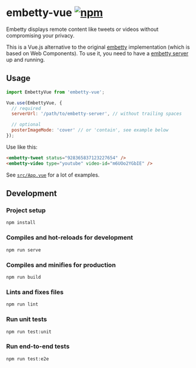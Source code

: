 # embetty-vue [![npm](https://img.shields.io/npm/v/embetty-vue.svg)](https://www.npmjs.com/package/embetty-vue)

Embetty displays remote content like tweets or videos without compromising your privacy.

This is a Vue.js alternative to the original [embetty](https://github.com/heiseonline/embetty) implementation (which is based on Web Components). To use it, you need to have a [embetty server](https://github.com/heiseonline/embetty-server) up and running.


## Usage

```js
import EmbettyVue from 'embetty-vue';

Vue.use(EmbettyVue, {
  // required
  serverUrl: '/path/to/embetty-server', // without trailing spaces

  // optional
  posterImageMode: 'cover' // or 'contain', see example below
});
```

Use like this:

```html
<embetty-tweet status="928365837123227654" />
<embetty-video type="youtube" video-id="m6UOo2YGbIE" />
```

See [`src/App.vue`](src/App.vue) for a lot of examples.


## Development

### Project setup

```
npm install
```

### Compiles and hot-reloads for development

```
npm run serve
```

### Compiles and minifies for production

```
npm run build
```

### Lints and fixes files

```
npm run lint
```

### Run unit tests

```
npm run test:unit
```

### Run end-to-end tests

```
npm run test:e2e
```
